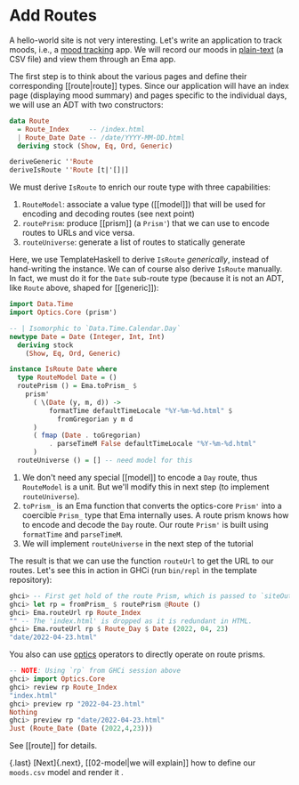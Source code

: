 
# Add Routes

A hello-world site is not very interesting. Let's write an application to track moods, i.e., a [mood tracking](https://en.wikipedia.org/wiki/Mood_tracking) app. We will record our moods in [plain-text](https://en.wikipedia.org/wiki/Plain_text) (a CSV file) and view them through an Ema app.

The first step is to think about the various pages and define their corresponding [[route|route]] types. Since our application will have an index page (displaying mood summary) and pages specific to the individual days, we will use an ADT with two constructors:

```haskell
data Route
  = Route_Index     -- /index.html
  | Route_Date Date -- /date/YYYY-MM-DD.html
  deriving stock (Show, Eq, Ord, Generic)

deriveGeneric ''Route
deriveIsRoute ''Route [t|'[]|]
```

We must derive `IsRoute` to enrich our route type with three capabilities:

1. `RouteModel`: associate a value type ([[model]]) that will be used for encoding and decoding routes (see next point)
2. `routePrism`: produce [[prism]] (a `Prism'`) that we can use to encode routes to URLs and vice versa. 
3. `routeUniverse`: generate a list of routes to statically generate

Here, we use TemplateHaskell to derive `IsRoute` *generically*, instead of hand-writing the instance. We can of course also derive `IsRoute` manually. In fact, we must do it for the `Date` sub-route type (because it is not an ADT, like `Route` above, shaped for [[generic]]):


```haskell
import Data.Time
import Optics.Core (prism')

-- | Isomorphic to `Data.Time.Calendar.Day`
newtype Date = Date (Integer, Int, Int)
  deriving stock
    (Show, Eq, Ord, Generic)

instance IsRoute Date where
  type RouteModel Date = ()
  routePrism () = Ema.toPrism_ $
    prism'
      ( \(Date (y, m, d)) ->
          formatTime defaultTimeLocale "%Y-%m-%d.html" $
            fromGregorian y m d
      )
      ( fmap (Date . toGregorian)
          . parseTimeM False defaultTimeLocale "%Y-%m-%d.html"
      )
  routeUniverse () = [] -- need model for this
```

1. We don't need any special [[model]] to encode a `Day` route, thus `RouteModel` is a unit. But we'll modify this in next step (to implement `routeUniverse`).
2. `toPrism_` is an Ema function that converts the optics-core `Prism'` into a coercible `Prism_` type that Ema internally uses. A route prism knows how to encode and decode the `Day` route. Our route `Prism'` is built using `formatTime` and `parseTimeM`.
3. We will implement `routeUniverse` in the next step of the tutorial

The result is that we can use the function `routeUrl` to get the URL to our routes. Let's see this in action in GHCi (run `bin/repl` in the template repository):

```haskell
ghci> -- First get hold of the route Prism, which is passed to `siteOutput`
ghci> let rp = fromPrism_ $ routePrism @Route ()
ghci> Ema.routeUrl rp Route_Index
"" -- The 'index.html' is dropped as it is redundant in HTML.
ghci> Ema.routeUrl rp $ Route_Day $ Date (2022, 04, 23)
"date/2022-04-23.html" 
```

You also can use [optics](https://hackage.haskell.org/package/optics-core) operators to directly operate on route prisms.

```haskell
-- NOTE: Using `rp` from GHCi session above
ghci> import Optics.Core
ghci> review rp Route_Index
"index.html"
ghci> preview rp "2022-04-23.html"
Nothing
ghci> preview rp "date/2022-04-23.html"
Just (Route_Date (Date (2022,4,23)))
```

See [[route]] for details.

{.last}
[Next]{.next}, [[02-model|we will explain]] how to define our `moods.csv` model and render it .